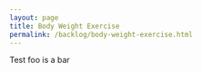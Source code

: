 ```yaml
---
layout: page
title: Body Weight Exercise
permalink: /backlog/body-weight-exercise.html
---
```


Test foo is a bar